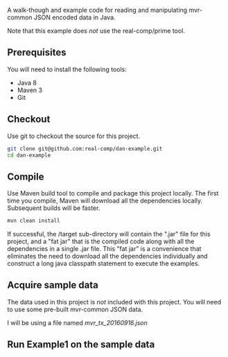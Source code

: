 A walk-though and example code for reading and manipulating mvr-common JSON encoded data in Java.

Note that this example does _not_ use the real-comp/prime tool.


## Prerequisites

You will need to install the following tools:

* Java 8
* Maven 3
* Git

## Checkout
Use git to checkout the source for this project.

```bash
git clone git@github.com:real-comp/dan-example.git
cd dan-example
```

## Compile
Use Maven build tool to compile and package this project locally.  The first time you compile, Maven
will download all the dependencies locally.  Subsequent builds will be faster.

```bash
mvn clean install
```

If successful, the /target sub-directory will contain the ".jar" file for this project, and a "fat jar" that is
 the compiled code along with all the dependencies in a single .jar file.  This "fat jar" is a convenience that
 eliminates the need to download all the dependencies individually and construct a long java classpath statement to
 execute the examples.



## Acquire sample data
The data used in this project is _not_ included with this project.  You will need to use some pre-built mvr-common
JSON data.

I will be using a file named _mvr_tx_20160916.json_



## Run Example1 on the sample data










